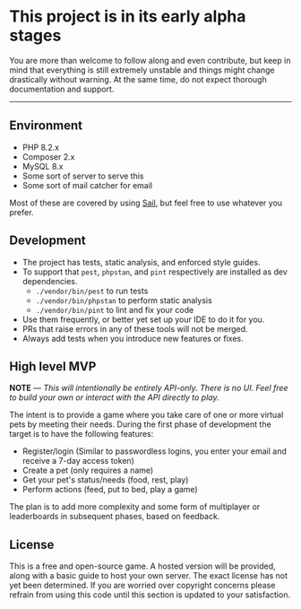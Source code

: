 # This project is in its early alpha stages

You are more than welcome to follow along and even contribute, but keep in mind that everything is still extremely unstable and things might change drastically without warning. At the same time, do not expect thorough documentation and support.

---

## Environment

- PHP 8.2.x
- Composer 2.x
- MySQL 8.x
- Some sort of server to serve this
- Some sort of mail catcher for email

Most of these are covered by using [Sail](https://laravel.com/docs/10.x/sail), but feel free to use whatever you prefer.

## Development

- The project has tests, static analysis, and enforced style guides.
- To support that `pest`, `phpstan`, and `pint` respectively are installed as dev dependencies.
  - `./vendor/bin/pest` to run tests
  - `./vendor/bin/phpstan` to perform static analysis
  - `./vendor/bin/pint` to lint and fix your code
- Use them frequently, or better yet set up your IDE to do it for you.
- PRs that raise errors in any of these tools will not be merged.
- Always add tests when you introduce new features or fixes.

## High level MVP

**NOTE** — _This will intentionally be entirely API-only. There is no UI. Feel free to build your own or interact with the API directly to play._

The intent is to provide a game where you take care of one or more virtual pets by meeting their needs. During the first phase of development the target is to have the following features:

- Register/login (Similar to passwordless logins, you enter your email and receive a 7-day access token) 
- Create a pet (only requires a name)
- Get your pet's status/needs (food, rest, play)
- Perform actions (feed, put to bed, play a game)

The plan is to add more complexity and some form of multiplayer or leaderboards in subsequent phases, based on feedback.

## License

This is a free and open-source game. A hosted version will be provided, along with a basic guide to host your own server. The exact license has not yet been determined. If you are worried over copyright concerns please refrain from using this code until this section is updated to your satisfaction.
